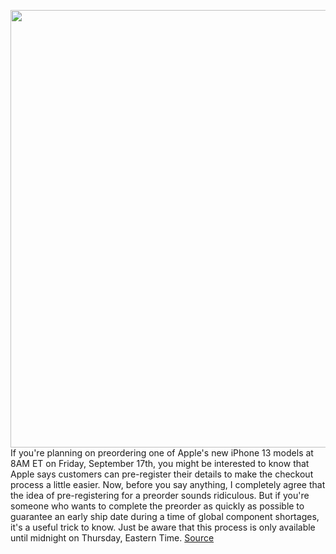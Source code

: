 <img src='https://cdn.vox-cdn.com/thumbor/GCMmS_M84vTBgus4WR7dffMOD7Q=/0x0:1732x786/1200x800/filters:focal(728x255:1004x531)/cdn.vox-cdn.com/uploads/chorus_image/image/69866079/image__4_.0.png' width='700px' /><br/>
If you're planning on preordering one of Apple's new iPhone 13 models at 8AM ET on Friday, September 17th, you might be interested to know that Apple says customers can pre-register their details to make the checkout process a little easier. Now, before you say anything, I completely agree that the idea of pre-registering for a preorder sounds ridiculous. But if you're someone who wants to complete the preorder as quickly as possible to guarantee an early ship date during a time of global component shortages, it's a useful trick to know. Just be aware that this process is only available until midnight on Thursday, Eastern Time.
<a href='https://www.theverge.com/2021/9/16/22677179/iphone-13-preorders-preregister-apple-store'> Source <a/>